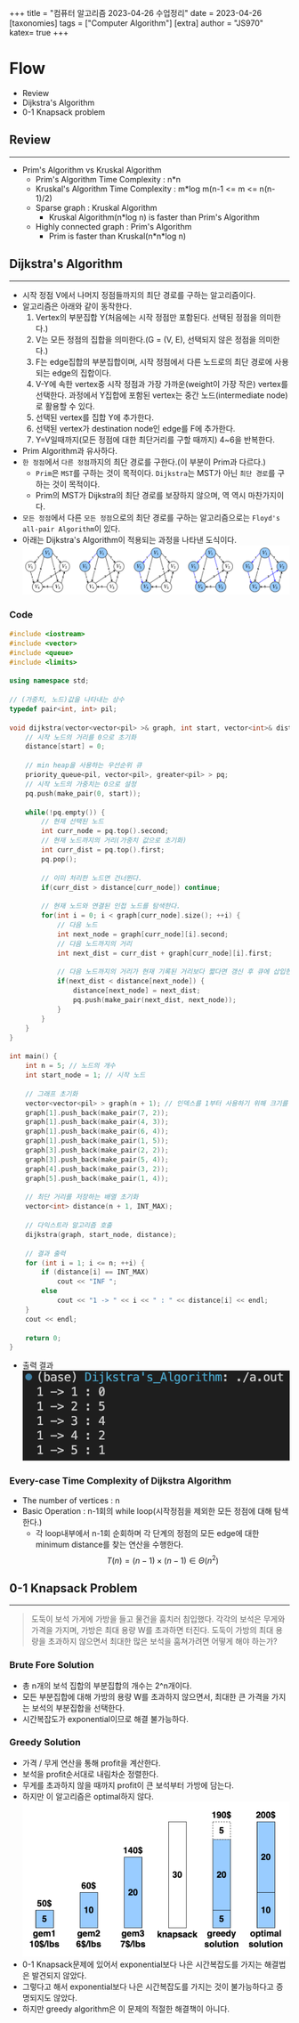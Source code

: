 +++
title = "컴퓨터 알고리즘 2023-04-26 수업정리"
date = 2023-04-26
[taxonomies]
tags = ["Computer Algorithm"]
[extra]
author = "JS970"
katex= true
+++
# Flow
- Review
- Dijkstra's Algorithm
- 0-1 Knapsack problem

## Review
---
- Prim's Algorithm vs Kruskal Algorithm
	- Prim's Algorithm Time Complexity : n\*n
	- Kruskal's Algorithm Time Complexity : m\*log m(n-1 <= m <= n(n-1)/2)
	- Sparse graph : Kruskal Algorithm
		- Kruskal Algorithm(n\*log n) is faster than Prim's Algorithm
	- Highly connected graph : Prim's Algorithm
		- Prim is faster than Kruskal(n\*n\*log n) 

## Dijkstra's Algorithm
---
- 시작 정점 V에서 나머지 정점들까지의 최단 경로를 구하는 알고리즘이다.
- 알고리즘은 아래와 같이 동작한다.
	1. Vertex의 부분집합 Y(처음에는 시작 정점만 포함된다. 선택된 정점을 의미한다.)
	2. V는 모든 정점의 집합을 의미한다.(G = (V, E), 선택되지 않은 정점을 의미한다.)
	3. F는 edge집합의 부분집합이며, 시작 정점에서 다른 노드로의 최단 경로에 사용되는 edge의 집합이다.
	4. V-Y에 속한 vertex중 시작 정점과 가장 가까운(weight이 가장 작은) vertex를 선택한다. 과정에서 Y집합에 포함된 vertex는 중간 노드(intermediate node)로 활용할 수 있다.
	5. 선택된 vertex를 집합 Y에 추가한다.
	6. 선택된 vertex가 destination node인 edge를 F에 추가한다.
	7. Y=V일때까지(모든 정점에 대한 최단거리를 구할 때까지) 4~6을 반복한다.
- Prim Algorithm과 유사하다.
- `한 정점`에서 `다른 정점`까지의 최단 경로를 구한다.(이 부분이 Prim과 다르다.)
	- `Prim`은 `MST`를 구하는 것이 목적이다. `Dijkstra`는 MST가 아닌 `최단 경로`를 구하는 것이 목적이다.
	- Prim의 MST가 Dijkstra의 최단 경로를 보장하지 않으며, 역 역시 마찬가지이다.
- `모든 정점`에서 다른 `모든 정점`으로의 최단 경로를 구하는 알고리즘으로는 `Floyd's all-pair Algorithm`이 있다.
- 아래는 Dijkstra's Algorithm이 적용되는 과정을 나타낸 도식이다.![Dijkstra's Algorithm](/image/Algorithm/dijkstra.png)

### Code
```C++
#include <iostream>
#include <vector>
#include <queue>
#include <limits>
 
using namespace std;
 
// (가중치, 노드)값을 나타내는 상수
typedef pair<int, int> pil;
 
void dijkstra(vector<vector<pil> >& graph, int start, vector<int>& distance) {
    // 시작 노드의 거리를 0으로 초기화
    distance[start] = 0;
 
    // min heap을 사용하는 우선순위 큐
    priority_queue<pil, vector<pil>, greater<pil> > pq;
    // 시작 노드의 가중치는 0으로 설정
    pq.push(make_pair(0, start));
 
    while(!pq.empty()) {
        // 현재 선택된 노드
        int curr_node = pq.top().second;
        // 현재 노드까지의 거리(가중치 값으로 초기화)
        int curr_dist = pq.top().first;
        pq.pop();
 
        // 이미 처리한 노드면 건너뛴다.
        if(curr_dist > distance[curr_node]) continue;
 
        // 현재 노드와 연결된 인접 노드를 탐색한다.
        for(int i = 0; i < graph[curr_node].size(); ++i) {
            // 다음 노드
            int next_node = graph[curr_node][i].second;
            // 다음 노드까지의 거리
            int next_dist = curr_dist + graph[curr_node][i].first;
 
            // 다음 노드까지의 거리가 현재 기록된 거리보다 짧다면 갱신 후 큐에 삽입한다.
            if(next_dist < distance[next_node]) {
                distance[next_node] = next_dist;
                pq.push(make_pair(next_dist, next_node));
            }
        }
    }
}
 
int main() {
    int n = 5; // 노드의 개수
    int start_node = 1; // 시작 노드
 
    // 그래프 초기화
    vector<vector<pil> > graph(n + 1); // 인덱스를 1부터 사용하기 위해 크기를 n+1로 설정
    graph[1].push_back(make_pair(7, 2));
    graph[1].push_back(make_pair(4, 3));
    graph[1].push_back(make_pair(6, 4));
    graph[1].push_back(make_pair(1, 5));
    graph[3].push_back(make_pair(2, 2));
    graph[3].push_back(make_pair(5, 4));
    graph[4].push_back(make_pair(3, 2));
    graph[5].push_back(make_pair(1, 4));
 
    // 최단 거리를 저장하는 배열 초기화
    vector<int> distance(n + 1, INT_MAX);
 
    // 다익스트라 알고리즘 호출
    dijkstra(graph, start_node, distance);
 
    // 결과 출력
    for (int i = 1; i <= n; ++i) {
        if (distance[i] == INT_MAX)
            cout << "INF ";
        else
            cout << "1 -> " << i << " : " << distance[i] << endl;
    }
    cout << endl;
 
    return 0;
}
```
- 출력 결과            ![Dijkstra's Algorithm Result](/image/Algorithm/dijkstra_result.png)

### Every-case Time Complexity of Dijkstra Algorithm
- The number of vertices : n
- Basic Operation : n-1회의 while loop(시작정점을 제외한 모든 정점에 대해 탐색한다.)
	- 각 loop내부에서 n-1회 순회하며 각 단계의 정점의 모든 edge에 대한 minimum distance를 찾는 연산을 수행한다.
$$T(n) = (n-1)\times (n-1) \in \Theta(n^2)$$

## 0-1 Knapsack Problem
---
> 도둑이 보석 가게에 가방을 들고 물건을 훔치러 침입했다. 각각의 보석은 무게와 가격을 가지며, 가방은 최대 용량 W를 초과하면 터진다. 도둑이 가방의 최대 용량을 초과하지 않으면서 최대한 많은 보석을 훔쳐가려면 어떻게 해야 하는가?

### Brute Fore Solution
- 총 n개의 보석 집합의 부분집합의 개수는 2^n개이다.
- 모든 부분집합에 대해 가방의 용량 W를 초과하지 않으면서, 최대한 큰 가격을 가지는 보석의 부분집합을 선택한다.
- 시간복잡도가 exponential이므로 해결 불가능하다.

### Greedy Solution
- 가격 / 무게 연산을 통해 profit을 계산한다.
- 보석을 profit순서대로 내림차순 정렬한다.
- 무게를 초과하지 않을 때까지 profit이 큰 보석부터 가방에 담는다.
- 하지만 이 알고리즘은 optimal하지 않다.![Not Optimal Greedy Solution](/image/Algorithm/greedy_notopt.png)
- 0-1 Knapsack문제에 있어서 exponential보다 나은 시간복잡도를 가지는 해결법은 발견되지 않았다.
- 그렇다고 해서 exponential보다 나은 시간복잡도를 가지는 것이 불가능하다고 증명되지도 않았다.
- 하지만 greedy algorithm은 이 문제의 적절한 해결책이 아니다.